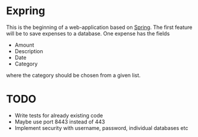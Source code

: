 # Expring
This is the beginning of a web-application based on [Spring](https://spring.io/). The first feature will be to save expenses to a database. One expense has the fields
* Amount
* Description
* Date
* Category

where the category should be chosen from a given list. 

# TODO
* Write tests for already existing code
* Maybe use port 8443 instead of 443
* Implement security with username, password, individual databases etc
